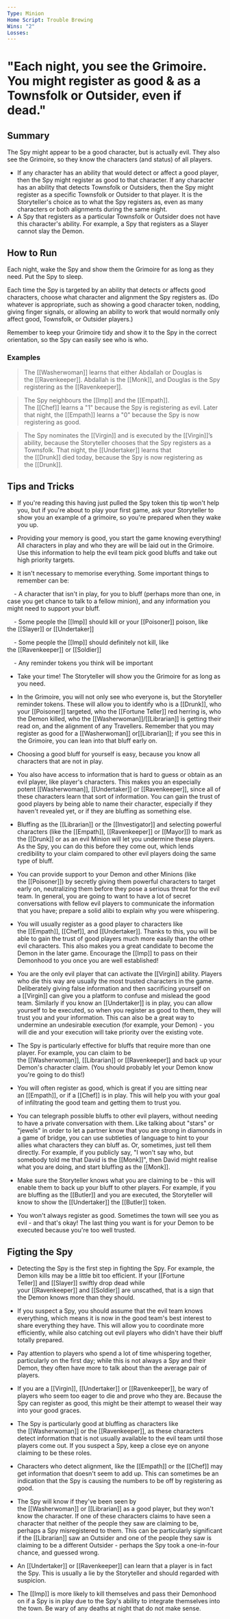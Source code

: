 ```yaml
---
Type: Minion
Home Script: Trouble Brewing
Wins: "2"
Losses:
---
```

# "Each night, you see the Grimoire. You might register as good & as a Townsfolk or Outsider, even if dead."

## Summary
The Spy might appear to be a good character, but is actually evil. They also see the Grimoire, so they know the characters (and status) of all players.

- If any character has an ability that would detect or affect a good player, then the Spy might register as good to that character. If any character has an ability that detects Townsfolk or Outsiders, then the Spy might register as a specific Townsfolk or Outsider to that player. It is the Storyteller's choice as to what the Spy registers as, even as many characters or both alignments during the same night.
- A Spy that registers as a particular Townsfolk or Outsider does not have this character's ability. For example, a Spy that registers as a Slayer cannot slay the Demon.
## How to Run
Each night, wake the Spy and show them the Grimoire for as long as they need. Put the Spy to sleep.

Each time the Spy is targeted by an ability that detects or affects good characters, choose what character and alignment the Spy registers as. (Do whatever is appropriate, such as showing a good character token, nodding, giving finger signals, or allowing an ability to work that would normally only affect good, Townsfolk, or Outsider players.)

Remember to keep your Grimoire tidy and show it to the Spy in the correct orientation, so the Spy can easily see who is who.
### Examples
>The [[Washerwoman]] learns that either Abdallah or Douglas is the [[Ravenkeeper]]. Abdallah is the [[Monk]], and Douglas is the Spy registering as the [[Ravenkeeper]].

>The Spy neighbours the [[Imp]] and the [[Empath]]. The [[Chef]] learns a "1" because the Spy is registering as evil. Later that night, the [[Empath]] learns a "0" because the Spy is now registering as good.

>The Spy nominates the [[Virgin]] and is executed by the [[Virgin]]’s ability, because the Storyteller chooses that the Spy registers as a Townsfolk. That night, the [[Undertaker]] learns that the [[Drunk]] died today, because the Spy is now registering as the [[Drunk]].

## Tips and Tricks
- If you're reading this having just pulled the Spy token this tip won't help you, but if you're about to play your first game, ask your Storyteller to show you an example of a grimoire, so you're prepared when they wake you up.

- Providing your memory is good, you start the game knowing everything! All characters in play and who they are will be laid out in the Grimoire. Use this information to help the evil team pick good bluffs and take out high priority targets.

- It isn't necessary to memorise everything. Some important things to remember can be:

    - A character that isn't in play, for you to bluff (perhaps more than one, in case you get chance to talk to a fellow minion), and any information you might need to support your bluff.

    - Some people the [[Imp]] should kill or your [[Poisoner]] poison, like the [[Slayer]] or [[Undertaker]]

    - Some people the [[Imp]] should definitely not kill, like the [[Ravenkeeper]] or [[Soldier]]

    - Any reminder tokens you think will be important

- Take your time! The Storyteller will show you the Grimoire for as long as you need.

- In the Grimoire, you will not only see who everyone is, but the Storyteller reminder tokens. These will allow you to identify who is a [[Drunk]], who your [[Poisoner]] targeted, who the [[Fortune Teller]] red herring is, who the Demon killed, who the [[Washerwoman]]/[[Librarian]] is getting their read on, and the alignment of any Travellers. Remember that you may register as good for a [[Washerwoman]] or[[Librarian]]; if you see this in the Grimoire, you can lean into that bluff early on.

- Choosing a good bluff for yourself is easy, because you know all characters that are not in play.

- You also have access to information that is hard to guess or obtain as an evil player, like player's characters. This makes you an especially potent [[Washerwoman]], [[Undertaker]] or [[Ravenkeeper]], since all of these characters learn that sort of information. You can gain the trust of good players by being able to name their character, especially if they haven't revealed yet, or if they are bluffing as something else.

- Bluffing as the [[Librarian]] or the [[Investigator]] and selecting powerful characters (like the [[Empath]], [[Ravenkeeper]] or [[Mayor]]) to mark as the [[Drunk]] or as an evil Minion will let you undermine these players. As the Spy, you can do this before they come out, which lends credibility to your claim compared to other evil players doing the same type of bluff.

- You can provide support to your Demon and other Minions (like the [[Poisoner]]) by secretly giving them powerful characters to target early on, neutralizing them before they pose a serious threat for the evil team. In general, you are going to want to have a lot of secret conversations with fellow evil players to communicate the information that you have; prepare a solid alibi to explain why you were whispering.

- You will usually register as a good player to characters like the [[Empath]], [[Chef]], and [[Undertaker]]. Thanks to this, you will be able to gain the trust of good players much more easily than the other evil characters. This also makes you a great candidate to become the Demon in the later game. Encourage the [[Imp]] to pass on their Demonhood to you once you are well established!

- You are the only evil player that can activate the [[Virgin]] ability. Players who die this way are usually the most trusted characters in the game. Deliberately giving false information and then sacrificing yourself on a [[Virgin]] can give you a platform to confuse and mislead the good team. Similarly if you know an [[Undertaker]] is in play, you can allow yourself to be executed, so when you register as good to them, they will trust you and your information. This can also be a great way to undermine an undesirable execution (for example, your Demon) - you will die and your execution will take priority over the existing vote.

- The Spy is particularly effective for bluffs that require more than one player. For example, you can claim to be the [[Washerwoman]], [[Librarian]] or [[Ravenkeeper]] and back up your Demon's character claim. (You should probably let your Demon know you're going to do this!)

- You will often register as good, which is great if you are sitting near an [[Empath]], or if a [[Chef]] is in play. This will help you with your goal of infiltrating the good team and getting them to trust you.

- You can telegraph possible bluffs to other evil players, without needing to have a private conversation with them. Like talking about "stars" or "jewels" in order to let a partner know that you are strong in diamonds in a game of bridge, you can use subtleties of language to hint to your allies what characters they can bluff as. Or, sometimes, just tell them directly. For example, if you publicly say, "I won't say who, but somebody told me that David is the [[Monk]]", then David might realise what you are doing, and start bluffing as the [[Monk]].

- Make sure the Storyteller knows what you are claiming to be - this will enable them to back up your bluff to other players. For example, if you are bluffing as the [[Butler]] and you are executed, the Storyteller will know to show the [[Undertaker]] the [[Butler]] token.

- You won't always register as good. Sometimes the town will see you as evil - and that's okay! The last thing you want is for your Demon to be executed because you're too well trusted.

## Figting the Spy
- Detecting the Spy is the first step in fighting the Spy. For example, the Demon kills may be a little bit too efficient. If your [[Fortune Teller]] and [[Slayer]] swiftly drop dead while your [[Ravenkeeper]] and [[Soldier]] are unscathed, that is a sign that the Demon knows more than they should.

- If you suspect a Spy, you should assume that the evil team knows everything, which means it is now in the good team's best interest to share everything they have. This will allow you to coordinate more efficiently, while also catching out evil players who didn't have their bluff totally prepared.

- Pay attention to players who spend a lot of time whispering together, particularly on the first day; while this is not always a Spy and their Demon, they often have more to talk about than the average pair of players.

- If you are a [[Virgin]], [[Undertaker]] or [[Ravenkeeper]], be wary of players who seem too eager to die and prove who they are. Because the Spy can register as good, this might be their attempt to weasel their way into your good graces.

- The Spy is particularly good at bluffing as characters like the [[Washerwoman]] or the [[Ravenkeeper]], as these characters detect information that is not usually available to the evil team until those players come out. If you suspect a Spy, keep a close eye on anyone claiming to be these roles.

- Characters who detect alignment, like the [[Empath]] or the [[Chef]] may get information that doesn't seem to add up. This can sometimes be an indication that the Spy is causing the numbers to be off by registering as good.

- The Spy will know if they've been seen by the [[Washerwoman]] or [[Librarian]] as a good player, but they won't know the character. If one of these characters claims to have seen a character that neither of the people they saw are claiming to be, perhaps a Spy misregistered to them. This can be particularly significant if the [[Librarian]] saw an Outsider and one of the people they saw is claiming to be a different Outsider - perhaps the Spy took a one-in-four chance, and guessed wrong.

- An [[Undertaker]] or [[Ravenkeeper]] can learn that a player is in fact the Spy. This is usually a lie by the Storyteller and should regarded with suspicion.

- The [[Imp]] is more likely to kill themselves and pass their Demonhood on if a Spy is in play due to the Spy's ability to integrate themselves into the town. Be wary of any deaths at night that do not make sense.